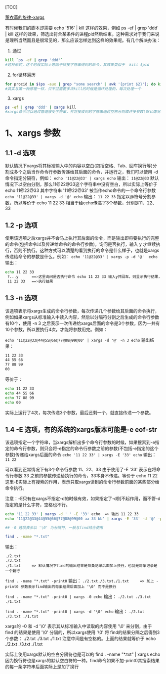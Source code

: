 [TOC]

[薰衣草的旋律-xargs](https://www.cnblogs.com/wangqiguo/p/6464234.html)

有时候我们的脚本却需要 echo '516' | kill 这样的效果，例如 ps -ef | grep 'ddd' | kill 这样的效果，筛选出符合某条件的进程pid然后结束。这种需求对于我们来说是理所当然而且是很常见的，那么应该怎样达到这样的效果呢。有几个解决办法：

1. 通过
```bash
kill `ps -ef | grep 'ddd'`
#这种形式，这个时候实际上等同于拼接字符串得到的命令，其效果类似于  kill $pid
```

2. for循环遍历
```bash
for procid in $(ps -aux | grep "some search" | awk '{print $2}'); do kill -9 $procid; done
#其实与第一种原理一样，只不过需要多次kill的时候是循环处理的，每次处理一个
```

3. xargs
```bash
ps -ef | grep 'ddd' | xargs kill
#xargs命令可以通过管道接受字符串，并将接收到的字符串通过空格分割成许多参数(默认情况下是通过空格分割) 然后将参数传递给其后面的命令，作为后面命令的命令行参数
```

# 1、xargs 参数
## 1.1 -d 选项
默认情况下xargs将其标准输入中的内容以空白(包括空格、Tab、回车换行等)分割成多个之后当作命令行参数传递给其后面的命令，并运行之，我们可以使用 -d 命令指定分隔符，例如：
`echo '11@22@33' | xargs echo`
输出：
`11@22@33`
默认情况下以空白分割，那么11@22@33这个字符串中没有空白，所以实际上等价于 echo 11@22@33 其中字符串 '11@22@33' 被当作echo命令的一个命令行参数
`echo '11@22@33' | xargs -d '@' echo`
输出：
`11 22 33`
指定以@符号分割参数，所以等价于 echo 11 22 33 相当于给echo传递了3个参数，分别是11、22、33

## 1.2 -p 选项
使用该选项之后xargs并不会马上执行其后面的命令，而是输出即将要执行的完整的命令(包括命令以及传递给命令的命令行参数)，询问是否执行，输入 y 才继续执行，否则不执行。这种方式可以清楚的看到执行的命令是什么样子，也就是xargs传递给命令的参数是什么，例如：
`echo '11@22@33' | xargs -p -d '@'  echo`
输出：
```bash
echo 11 22 33
 ?...y      ==>这里询问是否执行命令 echo 11 22 33 输入y并回车，则显示执行结果，否则不执行
 11 22 33   ==>执行结果
```

## 1.3 -n 选项
该选项表示将xargs生成的命令行参数，每次传递几个参数给其后面的命令执行，例如如果xargs从标准输入中读入内容，然后以分隔符分割之后生成的命令行参数有10个，使用 -n 3 之后表示一次传递给xargs后面的命令是3个参数，因为一共有10个参数，所以要执行4次，才能将参数用完。例如：

`echo '11@22@33@44@55@66@77@88@99@00' | xargs -d '@' -n 3 echo`
输出结果：
```bash
11 22 33
44 55 66
77 88 99
00
```
等价于：
```bash
echo 11 22 33
echo 44 55 66
echo 77 88 99
echo 00
```
实际上运行了4次，每次传递3个参数，最后还剩一个，就直接传递一个参数。

## 1.4 -E 选项，有的系统的xargs版本可能是-e  eof-str
该选项指定一个字符串，当xargs解析出多个命令行参数的时候，如果搜索到-e指定的命令行参数，则只会将-e指定的命令行参数之前的参数(不包括-e指定的这个参数)传递给xargs后面的命令
`echo '11 22 33' | xargs -E '33' echo`
输出：
`11 22`

可以看到正常情况下有3个命令行参数 11、22、33 由于使用了-E '33' 表示在将命令行参数 33 之前的参数传递给执行的命令，33本身不传递。等价于 echo 11 22 这里-E实际上有搜索的作用，表示只取xargs读到的命令行参数前面的某些部分给命令执行。

注意：-E只有在xargs不指定-d的时候有效，如果指定了-d则不起作用，而不管-d指定的是什么字符，空格也不行。
```bash
echo '11 22 33' | xargs -d ' ' -E '33' echo  => 输出 11 22 33
echo '11@22@33@44@55@66@77@88@99@00 aa 33 bb' | xargs -E '33' -d '@' -p  echo  => 输出 11 22 33 44 55 66 77 88 99 00 aa 33 bb

## -0 选项表示以 '\0' 为分隔符，一般与find结合使用

find . -name "*.txt"
```

输出：
```
./2.txt
./3.txt
./1.txt     => 默认情况下find的输出结果是每条记录后面加上换行，也就是每条记录是一个新行
```

`find . -name "*.txt" -print0`
输出：
`./2.txt./3.txt./1.txt     => 加上 -print0 参数表示find输出的每条结果后面加上 '\0' 而不是换行`

`find . -name "*.txt" -print0 | xargs -0 echo`
输出：
`./2.txt ./3.txt ./1.txt`

`find . -name "*.txt" -print0 | xargs -d '\0' echo`
输出：
`./2.txt ./3.txt ./1.txt`

xargs的 -0 和 -d '\0' 表示其从标准输入中读取的内容使用 '\0' 来分割，由于 find 的结果是使用 '\0' 分隔的，所以xargs使用 '\0' 将 find的结果分隔之后得到3个参数： ./2.txt ./3.txt ./1.txt  注意中间是有空格的。上面的结果就等价于 echo ./2.txt ./3.txt ./1.txt

实际上使用xargs默认的空白分隔符也是可以的  find . -name "*.txt"  | xargs  echo   因为换行符也是xargs的默认空白符的一种。find命令如果不加-print0其搜索结果的每一条字符串后面实际上是加了换行